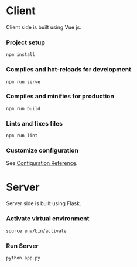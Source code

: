 # Client

Client side is built using Vue js.

### Project setup
```
npm install
```

### Compiles and hot-reloads for development
```
npm run serve
```

### Compiles and minifies for production
```
npm run build
```

### Lints and fixes files
```
npm run lint
```

### Customize configuration
See [Configuration Reference](https://cli.vuejs.org/config/).


# Server

Server side is built using Flask.

### Activate virtual environment
```
source env/bin/activate
```

### Run Server
```
python app.py
```